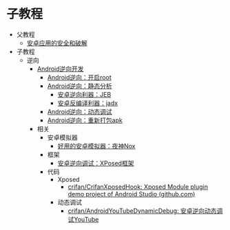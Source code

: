 # 子教程

* 父教程
  * [安卓应用的安全和破解](https://book.crifan.org/books/android_app_security_crack/website/)
* 子教程
  * 逆向
    * [Android逆向开发](https://book.crifan.org/books/android_reverse_dev/website/)
      * [Android逆向：开启root](https://book.crifan.org/books/android_re_enable_root/website/)
      * [Android逆向：静态分析](https://book.crifan.org/books/android_re_static_analysis/website/)
        * [安卓逆向利器：JEB](https://book.crifan.org/books/android_re_tool_jeb/website/)
        * [安卓反编译利器：jadx](https://book.crifan.org/books/android_re_decompile_jadx/website/)
      * [Android逆向：动态调试](https://book.crifan.org/books/android_re_dynamic_debug/website/)
      * [Android逆向：重新打包apk](https://book.crifan.org/books/android_re_repack_apk/website/)
    * 相关
      * 安卓模拟器
        * [好用的安卓模拟器：夜神Nox](https://book.crifan.org/books/good_android_emulator_nox/website/)
      * 框架
        * [安卓逆向调试：XPosed框架](https://book.crifan.org/books/android_re_xposed_framework/website/)
      * 代码
        * Xposed
            * [crifan/CrifanXposedHook: Xposed Module plugin demo project of Android Studio (github.com)](https://github.com/crifan/CrifanXposedHook)
        * 动态调试
          * [crifan/AndroidYouTubeDynamicDebug: 安卓逆向动态调试YouTube](https://github.com/crifan/AndroidYouTubeDynamicDebug)
